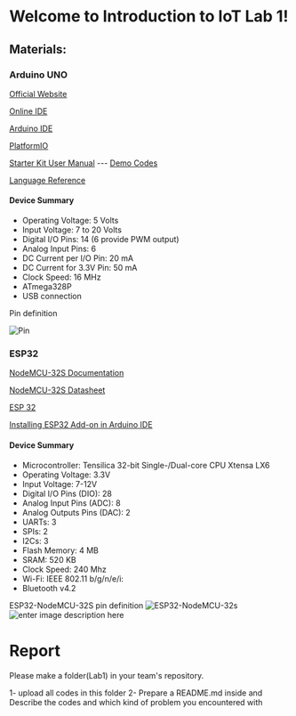 # Welcome to Introduction to IoT Lab 1!

## Materials:
### Arduino UNO
[Official Website](https://arduino.cc)

[Online IDE](https://create.arduino.cc/)

[Arduino IDE](https://www.arduino.cc/en/Main/Software)

[PlatformIO](https://platformio.org/)

[Starter Kit User Manual](https://www.elecrow.com/download/Starter%20Kit%20for%20Arduino(user%20manual).pdf) --- [Demo Codes](https://www.elecrow.com/download/Arduino_Demo_Code.zip)

[Language Reference](http://wiring.org.co/reference/) 

#### Device Summary
-   Operating Voltage: 5 Volts
-   Input Voltage: 7 to 20 Volts
-   Digital I/O Pins: 14 (6 provide PWM output)
-   Analog Input Pins: 6
-   DC Current per I/O Pin: 20 mA
-   DC Current for 3.3V Pin: 50 mA
-   Clock Speed: 16 MHz
-   ATmega328P
-   USB connection

Pin definition

![Pin](https://components101.com/sites/default/files/component_pin/Arduino-Uno-Pin-Diagram.png)
### ESP32
[NodeMCU-32S Documentation](https://nodemcu.readthedocs.io/en/dev-esp32/)

[NodeMCU-32S Datasheet](https://wiki.ai-thinker.com/_media/esp32/docs/nodemcu-32s_product_specification.pdf)

[ESP 32](http://esp32.net/)

[Installing ESP32 Add-on in Arduino IDE](https://randomnerdtutorials.com/installing-the-esp32-board-in-arduino-ide-windows-instructions/)
#### Device Summary
-   Microcontroller: Tensilica 32-bit Single-/Dual-core CPU Xtensa LX6
-   Operating Voltage: 3.3V  
-   Input Voltage: 7-12V
-   Digital I/O Pins (DIO): 28  
-   Analog Input Pins (ADC): 8
-   Analog Outputs Pins (DAC): 2 
-   UARTs: 3
-   SPIs: 2
-   I2Cs: 3
-   Flash Memory: 4 MB
-   SRAM: 520 KB
-   Clock Speed: 240 Mhz
-   Wi-Fi: IEEE 802.11 b/g/n/e/i:
- Bluetooth v4.2
  
ESP32-NodeMCU-32S pin definition
![ESP32-NodeMCU-32s](http://www.shenzhen2u.com/image/catalog/Module/NodeMCU-32S/nodemcu_32s_pin.png)
![enter image description here](https://docs.zerynth.com/latest/_images/nodemcu_esp32_pin.jpg)


# Report
 Please make a folder(Lab1) in your team's repository.
 
 1- upload all codes in this folder
 2- Prepare a README.md inside and Describe the codes and which kind of problem you encountered with
 
 
 
